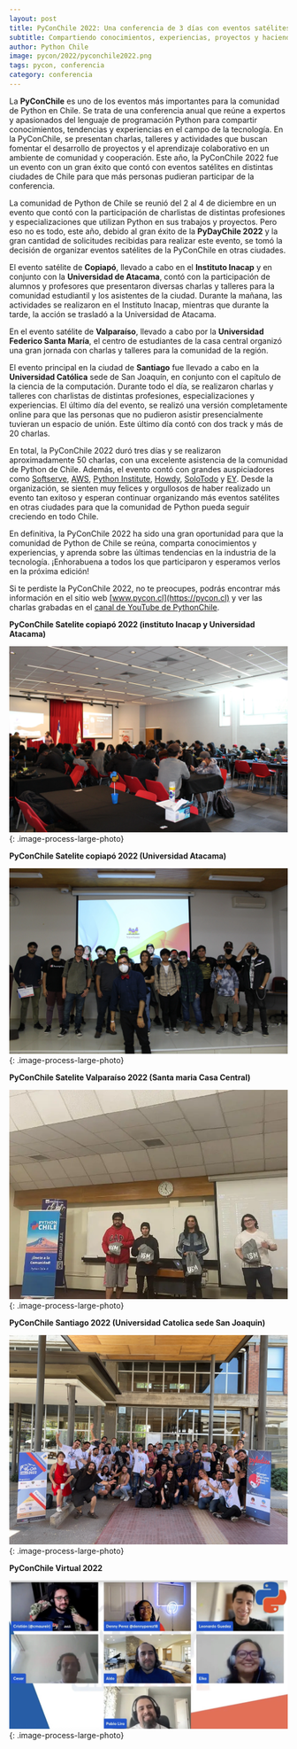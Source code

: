 ```yaml
---
layout: post
title: PyConChile 2022: Una conferencia de 3 días con eventos satélites en el país
subtitle: Compartiendo conocimientos, experiencias, proyectos y haciendo networking en un evento excepcional
author: Python Chile
image: pycon/2022/pyconchile2022.png
tags: pycon, conferencia
category: conferencia
---
```



La **PyConChile** es uno de los eventos más importantes para la comunidad de Python en Chile. Se trata de una conferencia anual que reúne a expertos y apasionados del lenguaje de programación Python para compartir conocimientos, tendencias y experiencias en el campo de la tecnología. En la PyConChile, se presentan charlas, talleres y actividades que buscan fomentar el desarrollo de proyectos y el aprendizaje colaborativo en un ambiente de comunidad y cooperación. Este año, la PyConChile 2022 fue un evento con un gran éxito que contó con eventos satélites en distintas ciudades de Chile para que más personas pudieran participar de la conferencia.

La comunidad de Python de Chile se reunió del 2 al 4 de diciembre en un evento que contó con la participación de charlistas de distintas profesiones y especializaciones que utilizan Python en sus trabajos y proyectos. Pero eso no es todo, este año, debido al gran éxito de la **PyDayChile 2022** y la gran cantidad de solicitudes recibidas para realizar este evento, se tomó la decisión de organizar eventos satélites de la PyConChile en otras ciudades.

El evento satélite de **Copiapó**, llevado a cabo en el **Instituto Inacap** y en conjunto con la **Universidad de Atacama**, contó con la participación de alumnos y profesores que presentaron diversas charlas y talleres para la comunidad estudiantil y los asistentes de la ciudad. Durante la mañana, las actividades se realizaron en el Instituto Inacap, mientras que durante la tarde, la acción se trasladó a la Universidad de Atacama.

En el evento satélite de **Valparaíso**, llevado a cabo por la **Universidad Federico Santa María**, el centro de estudiantes de la casa central organizó una gran jornada con charlas y talleres para la comunidad de la región.

El evento principal en la ciudad de **Santiago** fue llevado a cabo en la **Universidad Católica** sede de San Joaquín, en conjunto con el capítulo de la ciencia de la computación. Durante todo el día, se realizaron charlas y talleres con charlistas de distintas profesiones, especializaciones y experiencias. El último día del evento, se realizó una versión completamente online para que las personas que no pudieron asistir presencialmente tuvieran un espacio de unión. Este último día contó con dos track y más de 20 charlas.

En total, la PyConChile 2022 duró tres días y se realizaron aproximadamente 50 charlas, con una excelente asistencia de la comunidad de Python de Chile. Además, el evento contó con grandes auspiciadores como [Softserve](https://career.softserveinc.com/en-us/chile), [AWS](https://aws.amazon.com/), [Python Institute](https://pythoninstitute.org/), [Howdy](https://pycon.cl/assets/images/partner/logo_howdy.png), [SoloTodo](https://solotodo.cl/) y [EY](https://www.ey.com/es_cl). Desde la organización, se sienten muy felices y orgullosos de haber realizado un evento tan exitoso y esperan continuar organizando más eventos satélites en otras ciudades para que la comunidad de Python pueda seguir creciendo en todo Chile.

En definitiva, la PyConChile 2022 ha sido una gran oportunidad para que la comunidad de Python de Chile se reúna, comparta conocimientos y experiencias, y aprenda sobre las últimas tendencias en la industria de la tecnología. ¡Enhorabuena a todos los que participaron y esperamos verlos en la próxima edición!

Si te perdiste la PyConChile 2022, no te preocupes, podrás encontrar más información en el sitio web [www.pycon.cl](https://pycon.cl) y ver las charlas grabadas en el [canal de YouTube de PythonChile](https://www.youtube.com/@PythonChile).



**PyConChile Satelite copiapó 2022 (instituto Inacap y Universidad Atacama)**

![PyConChile satelite Instituto  Inacap](images/pycon/2022/pycon2022-copiapo-inacap.webp){: .image-process-large-photo}

**PyConChile Satelite copiapó 2022 (Universidad Atacama)**

![PyConChile satelite Universidad Atacama](images/pycon/2022/pycon2022-copiapo-uni-atacama.webp){: .image-process-large-photo}


**PyConChile Satelite Valparaíso 2022 (Santa maria Casa Central)**

![PyConChile Satelite Valparaiso](images/pycon/2022/pycon2022-valparaiso-usm.webp){: .image-process-large-photo}


**PyConChile Santiago 2022 (Universidad Catolica sede San Joaquin)**

![PyDay Chile Online](images/pycon/2022/pycon2022-santiago-uni-catolica.webp){: .image-process-large-photo}

**PyConChile Virtual 2022**

![PyDay Chile Online](images/pycon/2022/pycon2022-virtual.webp){: .image-process-large-photo}
